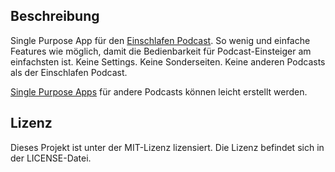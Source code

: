 ## Beschreibung
 
Single Purpose App für den [Einschlafen Podcast](http://einschlafen-podcast.de). So wenig und einfache Features wie möglich, damit die Bedienbarkeit für Podcast-Einsteiger am einfachsten ist. Keine Settings. Keine Sonderseiten. Keine anderen Podcasts als der Einschlafen Podcast.
 
[Single Purpose Apps](https://github.com/danieloeh/AntennaPodSP) für andere Podcasts können leicht erstellt werden.
 
## Lizenz
 
Dieses Projekt ist unter der MIT-Lizenz lizensiert. Die Lizenz befindet sich in der LICENSE-Datei.
